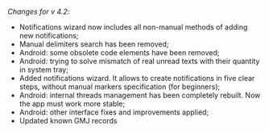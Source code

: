 _Changes for v 4.2_:
- Notifications wizard now includes all non-manual methods of adding new notifications;
- Manual delimiters search has been removed;
- Android: some obsolete code elements have been removed;
- Android: trying to solve mismatch of real unread texts with their quantity in system tray;
- Added notifications wizard. It allows to create notifications in five clear steps, without manual markers specification (for beginners);
- Android: internal threads management has been completely rebuilt. Now the app must work more stable;
- Android: other interface fixes and improvements applied;
- Updated known GMJ records
